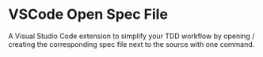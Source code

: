 # VSCode Open Spec File

A Visual Studio Code extension to simplify your TDD workflow by opening / creating the corresponding spec file next to the source with one command.
